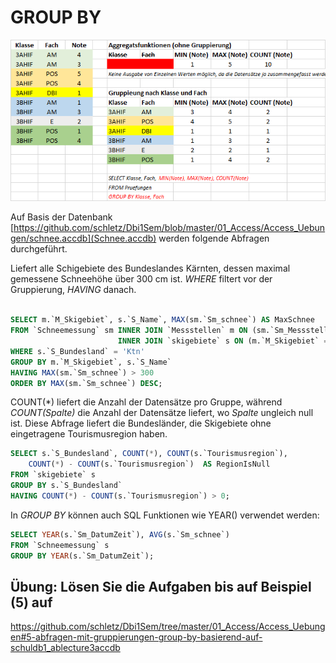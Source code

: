 # GROUP BY

![](images/gruppierung.png)

Auf Basis der Datenbank [https://github.com/schletz/Dbi1Sem/blob/master/01_Access/Access_Uebungen/schnee.accdb](Schnee.accdb) 
werden folgende Abfragen durchgeführt.

Liefert alle Schigebiete des Bundeslandes Kärnten, dessen maximal gemessene Schneehöhe über 300 cm ist.
*WHERE* filtert vor der Gruppierung, *HAVING* danach.
```sql

SELECT m.`M_Skigebiet`, s.`S_Name`, MAX(sm.`Sm_schnee`) AS MaxSchnee
FROM `Schneemessung` sm INNER JOIN `Messstellen` m ON (sm.`Sm_Messstelle` = m.`M_Id`)
                        INNER JOIN `skigebiete` s ON (m.`M_Skigebiet` = s.S_ID)
WHERE s.`S_Bundesland` = 'Ktn'
GROUP BY m.`M_Skigebiet`, s.`S_Name`
HAVING MAX(sm.`Sm_schnee`) > 300
ORDER BY MAX(sm.`Sm_schnee`) DESC;
```

COUNT(*) liefert die Anzahl der Datensätze pro Gruppe, während *COUNT(Spalte)* die Anzahl der
Datensätze liefert, wo *Spalte* ungleich null ist. Diese Abfrage liefert die Bundesländer, die
Skigebiete ohne eingetragene Tourismusregion haben.
```sql
SELECT s.`S_Bundesland`, COUNT(*), COUNT(s.`Tourismusregion`),
	COUNT(*) - COUNT(s.`Tourismusregion`)  AS RegionIsNull
FROM `skigebiete` s
GROUP BY s.`S_Bundesland`
HAVING COUNT(*) - COUNT(s.`Tourismusregion`) > 0;
```

In *GROUP BY* können auch SQL Funktionen wie YEAR() verwendet werden:
```sql
SELECT YEAR(s.`Sm_DatumZeit`), AVG(s.`Sm_schnee`)
FROM `Schneemessung` s
GROUP BY YEAR(s.`Sm_DatumZeit`);
```

## Übung: Lösen Sie die Aufgaben bis auf Beispiel (5) auf 
https://github.com/schletz/Dbi1Sem/tree/master/01_Access/Access_Uebungen#5-abfragen-mit-gruppierungen-group-by-basierend-auf-schuldb1_ablecture3accdb